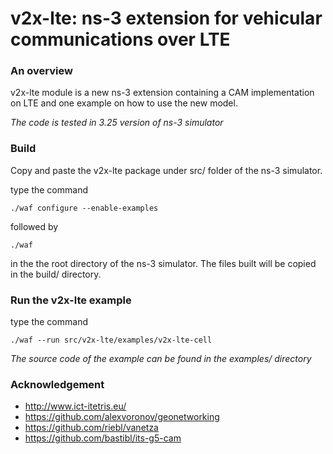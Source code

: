 v2x-lte: ns-3 extension for vehicular communications over LTE
=============================================================


### An overview
v2x-lte module is a new ns-3 extension containing a CAM implementation on LTE and one example on how to use the new model.

*The code is tested in 3.25 version of ns-3 simulator*


### Build
Copy and paste the v2x-lte package under src/ folder of the ns-3 simulator.

type the command

`./waf configure --enable-examples`

followed by

`./waf`

in the the root directory of the ns-3 simulator. The files built will be copied in the build/ directory.


### Run the v2x-lte example
type the command

`./waf --run src/v2x-lte/examples/v2x-lte-cell`

*The source code of the example can be found in the examples/ directory*


### Acknowledgement

- http://www.ict-itetris.eu/
- https://github.com/alexvoronov/geonetworking
- https://github.com/riebl/vanetza
- https://github.com/bastibl/its-g5-cam
